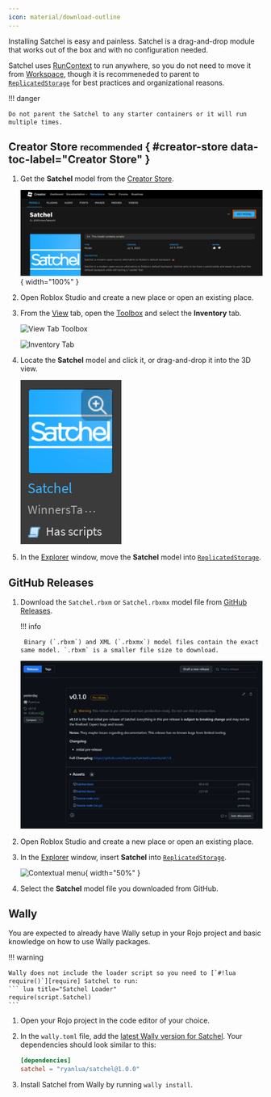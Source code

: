 ```yaml
---
icon: material/download-outline
---
```


Installing Satchel is easy and painless. Satchel is a drag-and-drop module that works out of the box and with no configuration needed.

Satchel uses [RunContext] to run anywhere, so you do not need to move it from [Workspace], though it is recommeneded to parent to [`ReplicatedStorage`][ReplicatedStorage] for best practices and organizational reasons.

!!! danger

    Do not parent the Satchel to any starter containers or it will run multiple times.

  [RunContext]: https://devforum.roblox.com/t/1938784
  [Workspace]: https://create.roblox.com/docs/reference/engine/classes/Workspace
  [ReplicatedStorage]: https://create.roblox.com/docs/reference/engine/classes/ReplicatedStorage

## Creator Store <small>recommended</small> { #creator-store data-toc-label="Creator Store" }

1. Get the **Satchel** model from the [Creator Store].

    ![Creator Store](assets/creator-store.png){ width="100%" }

1. Open Roblox Studio and create a new place or open an existing place.

1. From the [View] tab, open the [Toolbox] and select the **Inventory** tab.

    ![View Tab Toolbox](https://prod.docsiteassets.roblox.com/assets/studio/general/View-Tab-Toolbox.png)

    ![Inventory Tab](https://prod.docsiteassets.roblox.com/assets/studio/toolbox/Inventory-Tab.png)

1. Locate the **Satchel** model and click it, or drag-and-drop it into the 3D view.

    ![Toolbox](assets/store-card.png)

1. In the [Explorer] window, move the **Satchel** model into [`ReplicatedStorage`][ReplicatedStorage].

  [Creator Store]: https://create.roblox.com/store/asset/13947506401
  [View]: https://create.roblox.com/docs/studio/view-tab
  [Toolbox]: https://create.roblox.com/docs/projects/assets/toolbox
  [Explorer]: https://create.roblox.com/docs/studio/explorer

## GitHub Releases

1. Download the `Satchel.rbxm` or `Satchel.rbxmx` model file from [GitHub Releases].

    !!! info

        Binary (`.rbxm`) and XML (`.rbxmx`) model files contain the exact same model. `.rbxm` is a smaller file size to download.

    ![GitHub Release](assets/github-releases.png)

1. Open Roblox Studio and create a new place or open an existing place.

1. In the [Explorer] window, insert **Satchel** into [`ReplicatedStorage`][ReplicatedStorage].

    ![Contextual menu](https://prod.docsiteassets.roblox.com/assets/studio/explorer/Context-Menu-Service.png){ width="50%" }

1. Select the **Satchel** model file you downloaded from GitHub.

  [GitHub Releases]: https://github.com/RyanLua/Satchel/releases

## Wally

You are expected to already have Wally setup in your Rojo project and basic knowledge on how to use Wally packages.

!!! warning

    Wally does not include the loader script so you need to [`#!lua require()`][require] Satchel to run:
    ``` lua title="Satchel Loader"
    require(script.Satchel)
    ```

1. Open your Rojo project in the code editor of your choice.

1. In the `wally.toml` file, add the [latest Wally version for Satchel][Wally]. Your dependencies should look similar to this:

    ``` toml title="wally.toml"
    [dependencies]
    satchel = "ryanlua/satchel@1.0.0"
    ```

1. Install Satchel from Wally by running `wally install`.

  [Wally]: https://wally.run/package/ryanlua/satchel
  [require]: https://create.roblox.com/docs/reference/engine/globals/LuaGlobals#require
